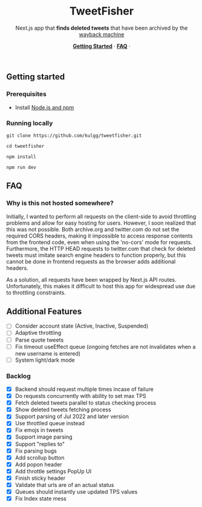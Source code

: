 <h1 align="center">TweetFisher</h1>

<p align="center">
    Next.js app that <b>finds deleted tweets</b> that have been archived by the <a href="https://web.archive.org/">wayback machine</a>
</p>

<p align="center">
  <a href="#getting-started"><strong>Getting Started</strong></a> ·
  <a href="#faq"><strong>FAQ</strong></a> ·
</p>
<br/>

## Getting started

### Prerequisites

- Install [Node.js and npm](https://nodejs.org/en/download/)

### Running locally

```
git clone https://github.com/kulgg/tweetfisher.git
```

```
cd tweetfisher
```

```
npm install
```

```
npm run dev
```

## FAQ

### Why is this not hosted somewhere?

Initially, I wanted to perform all requests on the client-side to avoid throttling problems and allow for easy hosting for users. However, I soon realized that this was not possible. Both archive.org and twitter.com do not set the required CORS headers, making it impossible to access response contents from the frontend code, even when using the 'no-cors' mode for requests. Furthermore, the HTTP HEAD requests to twitter.com that check for deleted tweets must imitate search engine headers to function properly, but this cannot be done in frontend requests as the browser adds additional headers.

As a solution, all requests have been wrapped by Next.js API routes. Unfortunately, this makes it difficult to host this app for widespread use due to throttling constraints.

## Additional Features

- [ ] Consider account state (Active, Inactive, Suspended)
- [ ] Adaptive throttling
- [ ] Parse quote tweets
- [ ] Fix timeout useEffect queue (ongoing fetches are not invalidates when a new username is entered)
- [ ] System light/dark mode

### Backlog

- [x] Backend should request multiple times incase of failure
- [x] Do requests concurrently with ability to set max TPS
- [x] Fetch deleted tweets parallel to status checking process
- [x] Show deleted tweets fetching process
- [x] Support parsing of Jul 2022 and later version
- [x] Use throttled queue instead
- [x] Fix emojs in tweets
- [x] Support image parsing
- [x] Support "replies to"
- [x] Fix parsing bugs
- [x] Add scrollup button
- [x] Add popon header
- [x] Add throttle settings PopUp UI
- [x] Finish sticky header
- [x] Validate that urls are of an actual status
- [x] Queues should instantly use updated TPS values
- [x] Fix Index state mess
